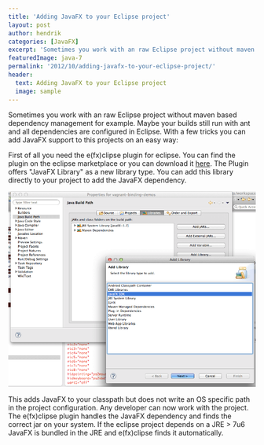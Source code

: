 ```yaml
---
title: 'Adding JavaFX to your Eclipse project'
layout: post
author: hendrik
categories: [JavaFX]
excerpt: 'Sometimes you work with an raw Eclipse project without maven based dependency management for example. Maybe your builds still run with ant and all dependencies are configured in Eclipse. With a few tricks you can add JavaFX support to this projects on an easy way.'
featuredImage: java-7
permalink: '2012/10/adding-javafx-to-your-eclipse-project/'
header:
  text: Adding JavaFX to your Eclipse project
  image: sample
---
```

Sometimes you work with an raw Eclipse project without maven based dependency management for example. Maybe your builds still run with ant and all dependencies are configured in Eclipse. With a few tricks you can add JavaFX support to this projects on an easy way:

First of all you need the e(fx)clipse plugin for eclipse. You can find the plugin on the eclipse marketplace or you can download it [here](http://efxclipse.org). The Plugin offers "JavaFX Library" as a new library type. You can add this library directly to your project to add the JavaFX dependency.

![javafx-lib](/assets/posts/guigarage-legacy/javafx-lib.png)

This adds JavaFX to your classpath but does not write an OS specific path in the project configuration. Any developer can now work with the project. The e(fx)clipse plugin handles the JavaFX dependency and finds the correct jar on your system. If the eclipse project depends on a JRE > 7u6 JavaFX is bundled in the JRE and e(fx)clipse finds it automatically.
